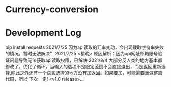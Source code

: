 # Currency-conversion
# Development Log
pip install requests
2021/7/25 因为api读取的汇率变动，会出现截取字符串失败的情况，暂时无法解决'''
2021/7/25 <稍晚> 原因解析：因为api网址邮箱账号验证问题导致无法获取api读取权限，已解决
2021/8/4  大部分反人类的地方基本都修改了，优化了循环，当输入的选项不是限定范围不会直接退出，而是返回重新选择,除此之外还有一个语言选择的地方没有加返回。如果要加，可能需要重做整篇代码，所以,下次一定!
<v1.0 release>...
